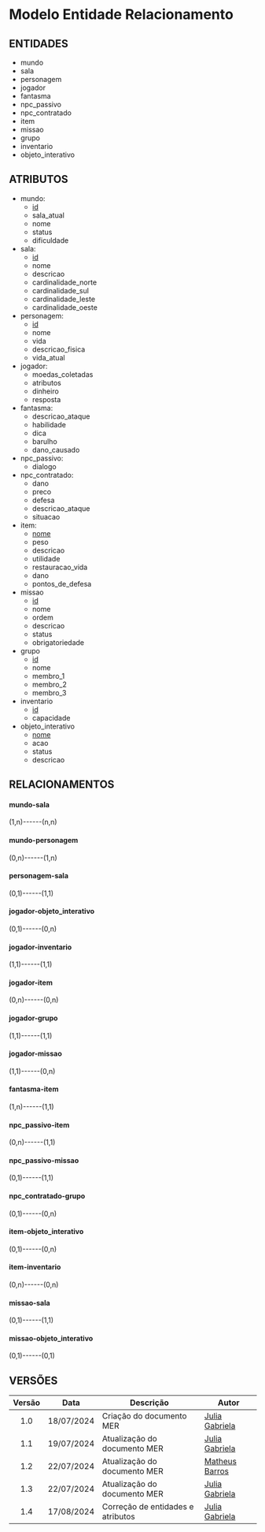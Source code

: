 # Modelo Entidade Relacionamento

## ENTIDADES
- mundo
- sala
- personagem
- jogador
- fantasma
- npc_passivo
- npc_contratado
- item
- missao
- grupo
- inventario
- objeto_interativo

## ATRIBUTOS
- mundo:
  - <ins>id</ins>
  - sala_atual
  - nome
  - status
  - dificuldade
- sala:
  - <ins>id</ins>
  - nome
  - descricao
  - cardinalidade_norte
  - cardinalidade_sul
  - cardinalidade_leste
  - cardinalidade_oeste
- personagem:
  - <ins>id</ins>
  - nome
  - vida
  - descricao_fisica
  - vida_atual
- jogador:
  - moedas_coletadas
  - atributos
  - dinheiro
  - resposta
- fantasma:
  - descricao_ataque
  - habilidade
  - dica
  - barulho
  - dano_causado
- npc_passivo:
  - dialogo
- npc_contratado:
  - dano
  - preco
  - defesa
  - descricao_ataque
  - situacao
- item:
  - <ins>nome</ins>
  - peso
  - descricao
  - utilidade
  - restauracao_vida
  - dano
  - pontos_de_defesa
- missao
  - <ins>id</ins>
  - nome
  - ordem
  - descricao
  - status
  - obrigatoriedade
- grupo
  - <ins>id</ins>
  - nome
  - membro_1
  - membro_2
  - membro_3
- inventario
  - <ins>id</ins>
  - capacidade
- objeto_interativo
  - <ins>nome</ins>
  - acao
  - status
  - descricao
## RELACIONAMENTOS
#### mundo-sala
(1,n)------(n,n)
#### mundo-personagem
(0,n)------(1,n)
#### personagem-sala
(0,1)------(1,1)
#### jogador-objeto_interativo
(0,1)------(0,n)
#### jogador-inventario
(1,1)------(1,1)
#### jogador-item
(0,n)------(0,n)
#### jogador-grupo
(1,1)------(1,1)
#### jogador-missao
(1,1)------(0,n)
#### fantasma-item
(1,n)------(1,1)
#### npc_passivo-item
(0,n)------(1,1)
#### npc_passivo-missao
(0,1)------(1,1)
#### npc_contratado-grupo
(0,1)------(0,n)
#### item-objeto_interativo
(0,1)------(0,n)
#### item-inventario
(0,n)------(0,n)
#### missao-sala
(0,1)------(1,1)
#### missao-objeto_interativo
(0,1)------(0,1)
## VERSÕES
| Versão |    Data    | Descrição               | Autor                                                                                                                 |
| :----: | :--------: | ----------------------- | --------------------------------------------------------------------------------------------------------------------- |
| 1.0  | 18/07/2024 | Criação do documento MER | [Julia Gabriela](https://github.com/JuliaGabP)                                                                          |
| 1.1  | 19/07/2024 | Atualização do documento MER| [Julia Gabriela](https://github.com/JuliaGabP) | 
| 1.2  | 22/07/2024 | Atualização do documento MER| [Matheus Barros](https://github.com/Ninja-Haiyai) | 
| 1.3  | 22/07/2024 | Atualização do documento MER| [Julia Gabriela](https://github.com/JuliaGabP) | 
| 1.4  | 17/08/2024 | Correção de entidades e atributos| [Julia Gabriela](https://github.com/JuliaGabP) | 
